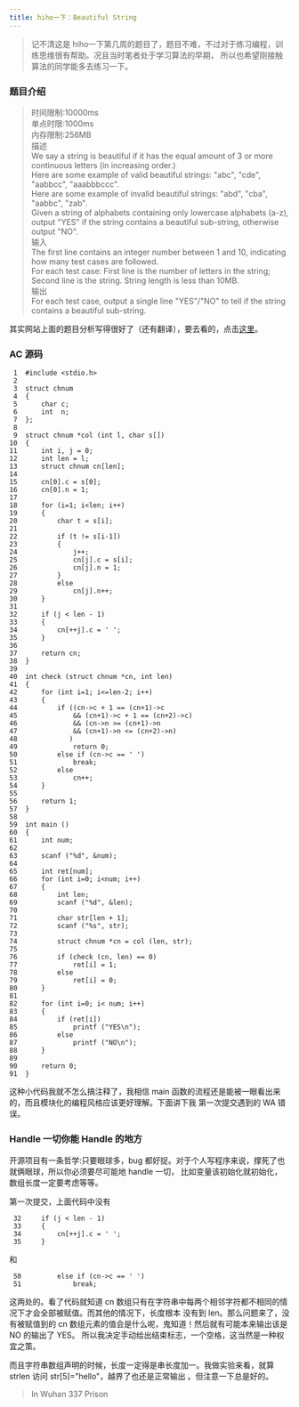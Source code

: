 ```yaml
---
title: hiho一下：Beautiful String
---
```


> 记不清这是 hiho一下第几周的题目了，题目不难，不过对于练习编程，训练思维很有帮助。况且当时笔者处于学习算法的早期，
所以也希望刚接触算法的同学能多去练习一下。

### 题目介绍

>时间限制:10000ms<br>
>单点时限:1000ms<br>
>内存限制:256MB<br>
>描述<br>
>We say a string is beautiful if it has the equal amount of 3 or more continuous letters (in increasing order.)<br>
>Here are some example of valid beautiful strings: "abc", "cde", "aabbcc", "aaabbbccc".<br>
>Here are some example of invalid beautiful strings: "abd", "cba", "aabbc", "zab".<br>
>Given a string of alphabets containing only lowercase alphabets (a-z), output "YES" if the string contains a 
beautiful sub-string, otherwise output "NO".<br>
> 输入<br>
>The first line contains an integer number between 1 and 10, indicating how many test cases are followed.<br>
>For each test case: First line is the number of letters in the string; Second line is the string. String length 
is less than 10MB.<br>
> 输出<br>
>For each test case, output a single line "YES"/"NO" to tell if the string contains a beautiful sub-string.

其实网站上面的题目分析写得很好了（还有翻译），要去看的，点击[这里](http://hihocoder.com/discuss/question/2083)。

### AC 源码
     1	#include <stdio.h>
     2	
     3	struct chnum
     4	{
     5		char c;
     6		int	 n;
     7	};
     8	
     9	struct chnum *col (int l, char s[])
    10	{
    11		int i, j = 0;
    12		int len = l;
    13		struct chnum cn[len];
    14	
    15		cn[0].c = s[0];
    16		cn[0].n = 1;
    17	
    18		for (i=1; i<len; i++)
    19		{
    20			char t = s[i];
    21	
    22			if (t != s[i-1])
    23			{
    24				j++;
    25				cn[j].c = s[i];
    26				cn[j].n = 1;
    27			}
    28			else
    29				cn[j].n++;
    30		}
    31	
    32		if (j < len - 1)
    33		{
    34			cn[++j].c = ' ';
    35		}
    36	
    37		return cn;
    38	}
    39	
    40	int check (struct chnum *cn, int len)
    41	{
    42		for (int i=1; i<=len-2; i++)
    43		{
    44			if ((cn->c + 1 == (cn+1)->c
    45				&& (cn+1)->c + 1 == (cn+2)->c)
    46				&& (cn->n >= (cn+1)->n
    47				&& (cn+1)->n <= (cn+2)->n)
    48			   )
    49				return 0;
    50			else if (cn->c == ' ')
    51				break;
    52			else 
    53				cn++;
    54		}
    55	
    56		return 1;
    57	}
    58	
    59	int main ()
    60	{
    61		int num;
    62		
    63		scanf ("%d", &num);
    64	
    65		int ret[num];
    66		for (int i=0; i<num; i++)
    67		{
    68			int len;
    69			scanf ("%d", &len);
    70	
    71			char str[len + 1];
    72			scanf ("%s", str);
    73	
    74			struct chnum *cn = col (len, str);
    75	
    76			if (check (cn, len) == 0)
    77				ret[i] = 1;
    78			else 
    79				ret[i] = 0;
    80		}
    81	
    82		for (int i=0; i< num; i++)
    83		{
    84			if (ret[i])
    85				printf ("YES\n");
    86			else 
    87				printf ("NO\n");
    88		}
    89	
    90		return 0;
    91	}

这种小代码我就不怎么搞注释了，我相信 main 函数的流程还是能被一眼看出来的，而且模块化的编程风格应该更好理解。下面讲下我
第一次提交遇到的 WA 错误。

### Handle 一切你能 Handle 的地方

开源项目有一条哲学:只要眼球多，bug 都好捉。对于个人写程序来说，撑死了也就俩眼球，所以你必须要尽可能地 handle 一切，
比如变量该初始化就初始化，数组长度一定要考虑等等。

第一次提交，上面代码中没有

     32		if (j < len - 1)
     33		{
     34			cn[++j].c = ' ';
     35		}
     
和

     50			else if (cn->c == ' ')
     51				break;
     
这两处的。看了代码就知道 cn 数组只有在字符串中每两个相邻字符都不相同的情况下才会全部被赋值。而其他的情况下，长度根本
没有到 len。那么问题来了，没有被赋值到的 cn 数组元素的值会是什么呢，鬼知道！然后就有可能本来输出该是 NO 的输出了 YES。
所以我决定手动给出结束标志，一个空格，这当然是一种权宜之策。

而且字符串数组声明的时候，长度一定得是串长度加一。我做实验来看，就算 strlen 访问 str[5]="hello"，越界了也还是正常输出
。但注意一下总是好的。

> In Wuhan 337 Prison
